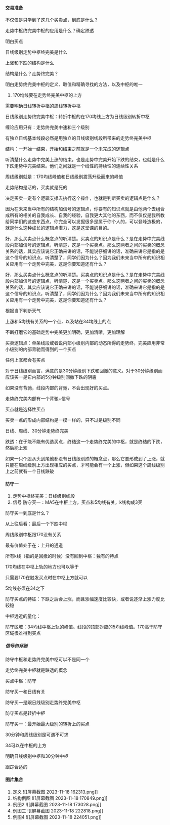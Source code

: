 #### 交易准备
不仅仅是只学到了这几个买卖点，到底是什么？

走势中枢终完美中枢的应用是什么？确定跌透

明白买点

日线级别走势中枢终完美是什么

上涨和下跌的结构是什么

结构是什么？走势终完美？

明白走势终完美中枢的定义、取值和精确寻找的方法，以及中枢的唯一

1. 170均线要在走势终完美中枢的上方
    

需要明确日线转折中枢的周线转折中枢

日线级别走势终完美中枢：转折中枢的在170均线上方为日线级别转折中枢

缠论应用只有：走势终完美中速和三个级别

有独立日线基本线段必然是用独立的日线级别线段所带来的走势终完美中枢

结构：一开始一结束，开始和结束之前就是一个未完成的逻辑点

听清楚什么走势中完美上涨的结束，也是走势中完美开始下跌的结束，也就是什么下跌走势中完美结束。他们之间就是一个线性的持续性的连续性关系

周线级别就是：170均线峰值和日线级别震荡升级而来的峰值

走势结构是活的，买卖就是死的

决定买卖一定有个逻辑支撑去执行这个操作，也就是判断买卖的逻辑点是什么？

因为在未来当中所有的结构加信号的逻辑点，你要有的知识点就是由他两个去组合成所有的相关的自我成长、自我的经验，自我更大其他的东西，而不仅仅是我所教给同学们的这些东西点，你完全可以发掘很多是属于你个人的，可以登峰造极的，就是什么这种成长的逻辑点潜力，这是这堂课的目的。

好，那么买卖点什么概念点的听清楚。买卖点的知识点是什么？是在走势中完美线段内部加信号的逻辑点，听清楚，这是一个买卖点。那么这两者之间的买卖的概念关系的话，其实应该说它正确来讲的话，不能说仔细讲的话，准确来讲它是指的是这个信号的知识点，听清楚了，同学们因为什么？因为我们未来当中所有的知识相关应用有一个走势中完美，这是你要知道还有什么？

好，那么买卖点什么概念点的听清楚。买卖点的知识点是什么？是在走势中完美线段内部加信号的逻辑点，听清楚，这是一个买卖点。那么这两者之间的买卖的概念关系的话，其实应该说它正确来讲的话，不能说仔细讲的话，准确来讲它是指的是这个信号的知识点，听清楚了，同学们因为什么？因为我们未来当中所有的知识相关应用有一个走势中完美，这是你要知道还有什么？

根据当下判断天气

上涨和5均线有关系的一个点，以及站在34均线上的点

不断打磨它的基础走势中完美更加明确，更加清晰，更加理解

买卖逻辑点：单条线段或者说内部小级别内部的动态所得的走势终，完美应用非常小级别的内部背驰而得到的一个买点

任何上涨都会有买点

对于日线级别而言，满意的是30分钟级别下跌和回撤的意义。对于30分钟级别而应该买一是它内部的5分钟级别回撤下跌的阴霾

如果没有背驰，线段内部的背驰，不会出现好的买点。

走势终完美内部有一个背驰+信号

买点就是选择性买点

买卖一点的形成内部结构是一模一样的，只不过是级别不同

日线、周线、30分钟走势终完美

跌透：在于能不能有优选买点，终结这一个走势终完美的中枢，就是终结的下跌，然后能上涨

如果一只个股从头到尾他都没有日线级别跌的概念点，那么它要形成到了上涨，就只能在周线级别上方出现相应的买点，才可能会有一个上涨，但如果这个周线级别上之前就有一个日线跌破
#### 防守一
1. 走势中枢终完美：日线级别线段
2. 信号
防守买一：MA5在中枢上方，买点和5均线有关，k线构成3买

防守买一到底是什么？

从上往后看：最后一个下跌中枢

周线级别中枢跟170没有关系

最有价值处于在：上升的通道

所有k线（指的是回撤的时候）没有回到中枢：独有的特点

170均线在中枢上轨的地方也可以等于

只需要170在触发买点时在中枢上方就可以

5均线必须在34之下

防守买点的特征：下跌之后会上涨，而且涨幅速度比较快，或者说逐渐上涨力度比较稳

中枢远近的量化：

防守区域：34均线中枢上轨的峰值。线段的顶部对应的5均线峰值。170高于防守区域很难得到买点

##### 信号和背驰

防守中枢和走势终完美中枢可以不是同一个

走势终完美中枢就是跌透的概念

买点中枢：防守

防守买一和日线有关

防守买一是跟日线级别走势终完美中枢

防守买点是转折中枢

防守买一：最开始最大级别的转折上的买点

30分钟和周线级别是可遇不可求

34可以在中枢的上方

明确日线级别中枢和30分钟中枢

跟踪合适的
#### 图片集合
1. 定义
![[屏幕截图 2023-11-18 162313.png]]
2. 结构例图
![[屏幕截图 2023-11-18 170849.png]]
3. 例图2
![[屏幕截图 2023-11-18 173028.png]]
4. 例图三
![[屏幕截图 2023-11-18 222818.png]]
5. 例图4
![[屏幕截图 2023-11-18 224051.png]]
